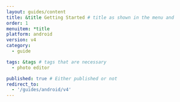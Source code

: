 ```yaml
---
layout: guides/content
title: &title Getting Started # title as shown in the menu and 
order: 1
menuitem: *title
platform: android
version: v4
category: 
  - guide

tags: &tags # tags that are necessary
  - photo editor 

published: true # Either published or not 
redirect_to:
  - '/guides/android/v4'
---
```

